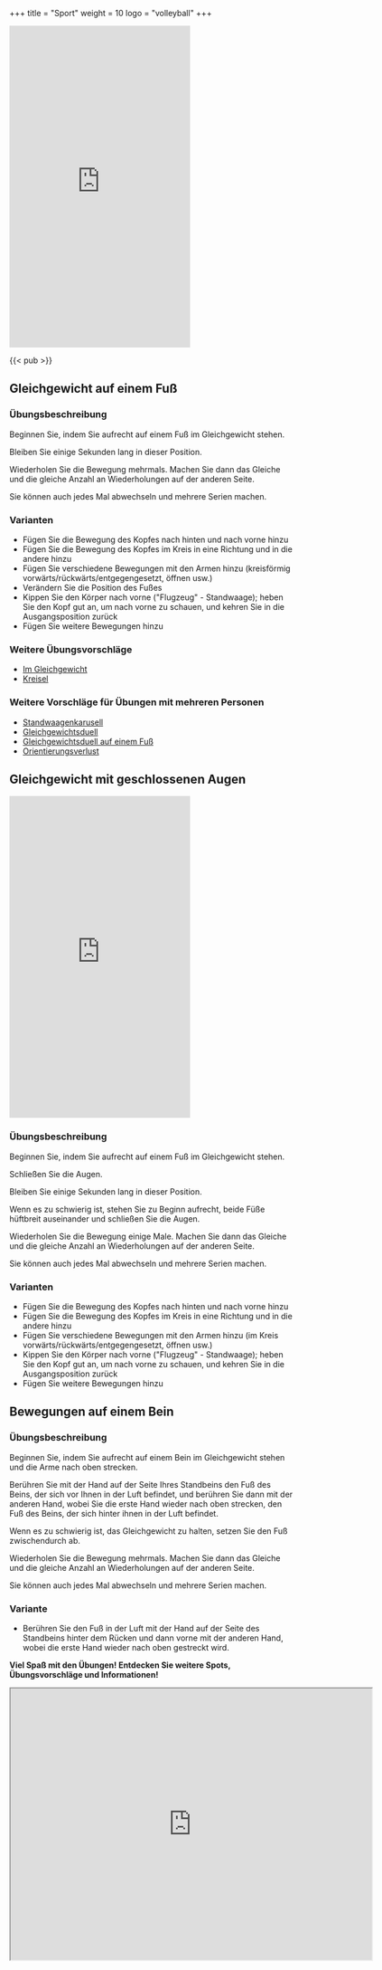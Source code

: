 +++
title = "Sport"
weight = 10
logo = "volleyball"
+++

<iframe src="https://player.vimeo.com/video/829082211?h=53f145cb71" width="320" height="569" frameborder="0" allow="autoplay; fullscreen; picture-in-picture" allowfullscreen></iframe>

{{< pub >}}

## Gleichgewicht auf einem Fuß

### Übungsbeschreibung

Beginnen Sie, indem Sie aufrecht auf einem Fuß im Gleichgewicht stehen.

Bleiben Sie einige Sekunden lang in dieser Position.

Wiederholen Sie die Bewegung mehrmals. Machen Sie dann das Gleiche und die gleiche Anzahl an Wiederholungen auf der anderen Seite. 

Sie können auch jedes Mal abwechseln und mehrere Serien machen.

### Varianten

- Fügen Sie die Bewegung des Kopfes nach hinten und nach vorne hinzu
- Fügen Sie die Bewegung des Kopfes im Kreis in eine Richtung und in die andere hinzu
- Fügen Sie verschiedene Bewegungen mit den Armen hinzu (kreisförmig vorwärts/rückwärts/entgegengesetzt, öffnen usw.)
- Verändern Sie die Position des Fußes
- Kippen Sie den Körper nach vorne ("Flugzeug" - Standwaage); heben Sie den Kopf gut an, um nach vorne zu schauen, und kehren Sie in die Ausgangsposition zurück
- Fügen Sie weitere Bewegungen hinzu

### Weitere Übungsvorschläge

- [Im Gleichgewicht](https://www.schulebewegt.ch/de/aufgaben/En-equilibre)
- [Kreisel](https://www.schulebewegt.ch/de/aufgaben/Kreisel)

### Weitere Vorschläge für Übungen mit mehreren Personen

- [Standwaagenkarusell](https://www.schulebewegt.ch/de/aufgaben/Faire_l_avion)
- [Gleichgewichtsduell](https://www.schulebewegt.ch/de/aufgaben/dueldequilibre)
- [Gleichgewichtsduell auf einem Fuß](https://www.schulebewegt.ch/de/aufgaben/Duel_d_equilibre)
- [Orientierungsverlust](https://www.schulebewegt.ch/de/aufgaben/Desorientation)

## Gleichgewicht mit geschlossenen Augen

<iframe src="https://player.vimeo.com/video/829731808?h=e554ffdb65" width="320" height="569" frameborder="0" allow="autoplay; fullscreen; picture-in-picture" allowfullscreen></iframe>

### Übungsbeschreibung

Beginnen Sie, indem Sie aufrecht auf einem Fuß im Gleichgewicht stehen.

Schließen Sie die Augen.

Bleiben Sie einige Sekunden lang in dieser Position.

Wenn es zu schwierig ist, stehen Sie zu Beginn aufrecht, beide Füße hüftbreit auseinander und schließen Sie die Augen.

Wiederholen Sie die Bewegung einige Male. Machen Sie dann das Gleiche und die gleiche Anzahl an Wiederholungen auf der anderen Seite. 

Sie können auch jedes Mal abwechseln und mehrere Serien machen.

### Varianten

- Fügen Sie die Bewegung des Kopfes nach hinten und nach vorne hinzu
- Fügen Sie die Bewegung des Kopfes im Kreis in eine Richtung und in die andere hinzu
- Fügen Sie verschiedene Bewegungen mit den Armen hinzu (im Kreis vorwärts/rückwärts/entgegengesetzt, öffnen usw.)
- Kippen Sie den Körper nach vorne ("Flugzeug" - Standwaage); heben Sie den Kopf gut an, um nach vorne zu schauen, und kehren Sie in die Ausgangsposition zurück
- Fügen Sie weitere Bewegungen hinzu

## Bewegungen auf einem Bein

### Übungsbeschreibung

Beginnen Sie, indem Sie aufrecht auf einem Bein im Gleichgewicht stehen und die Arme nach oben strecken.

Berühren Sie mit der Hand auf der Seite Ihres Standbeins den Fuß des Beins, der sich vor Ihnen in der Luft befindet, und berühren Sie dann mit der anderen Hand, wobei Sie die erste Hand wieder nach oben strecken, den Fuß des Beins, der sich hinter ihnen in der Luft befindet.

Wenn es zu schwierig ist, das Gleichgewicht zu halten, setzen Sie den Fuß zwischendurch ab.

Wiederholen Sie die Bewegung mehrmals. Machen Sie dann das Gleiche und die gleiche Anzahl an Wiederholungen auf der anderen Seite.

Sie können auch jedes Mal abwechseln und mehrere Serien machen.

### Variante

- Berühren Sie den Fuß in der Luft mit der Hand auf der Seite des Standbeins hinter dem Rücken und dann vorne mit der anderen Hand, wobei die erste Hand wieder nach oben gestreckt wird.

**Viel Spaß mit den Übungen! Entdecken Sie weitere Spots, Übungsvorschläge und Informationen!**

<iframe src="https://www.google.com/maps/d/embed?mid=1Y_MayqIs4MeIanE94d3WpBzvxOd55Cg&ehbc=2E312F" width="640" height="480"></iframe>